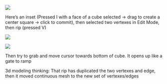 
![](https://i.imgur.com/PC3sbMu.png)


Here’s an inset (Pressed I with a face of a cube selected → drag to create a center square → click to commit), then selected two vertexes in Edit Mode, then rip (pressed V)

![](https://i.imgur.com/SaqCQJs.png)


![](https://i.imgur.com/58ur4zC.png)
  

Then try to grab and move cursor towards bottom of cube. It opens up like a gate to ramp

3d modeling thinking: That rip has duplicated the two vertexes and edge, then it moved continuous mesh to the new set of vertexes/edges
